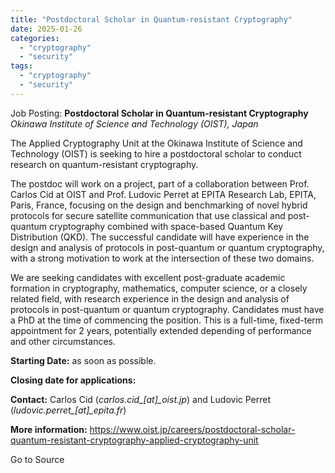 ```yaml
---
title: "Postdoctoral Scholar in Quantum-resistant Cryptography"
date: 2025-01-26
categories: 
  - "cryptography"
  - "security"
tags: 
  - "cryptography"
  - "security"
---
```


Job Posting: **Postdoctoral Scholar in Quantum-resistant Cryptography**  
_Okinawa Institute of Science and Technology (OIST), Japan_

The Applied Cryptography Unit at the Okinawa Institute of Science and Technology (OIST) is seeking to hire a postdoctoral scholar to conduct research on quantum-resistant cryptography.

The postdoc will work on a project, part of a collaboration between Prof. Carlos Cid at OIST and Prof. Ludovic Perret at EPITA Research Lab, EPITA, Paris, France, focusing on the design and benchmarking of novel hybrid protocols for secure satellite communication that use classical and post-quantum cryptography combined with space-based Quantum Key Distribution (QKD). The successful candidate will have experience in the design and analysis of protocols in post-quantum or quantum cryptography, with a strong motivation to work at the intersection of these two domains.

We are seeking candidates with excellent post-graduate academic formation in cryptography, mathematics, computer science, or a closely related field, with research experience in the design and analysis of protocols in post-quantum or quantum cryptography. Candidates must have a PhD at the time of commencing the position. This is a full-time, fixed-term appointment for 2 years, potentially extended depending of performance and other circumstances.

**Starting Date:** as soon as possible.

**Closing date for applications:**

**Contact:** Carlos Cid (_carlos.cid\_\[at\]\_oist.jp_) and Ludovic Perret (_ludovic.perret\_\[at\]\_epita.fr_)

**More information:** https://www.oist.jp/careers/postdoctoral-scholar-quantum-resistant-cryptography-applied-cryptography-unit

Go to Source
